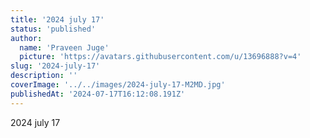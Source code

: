 ```yaml
---
title: '2024 july 17'
status: 'published'
author:
  name: 'Praveen Juge'
  picture: 'https://avatars.githubusercontent.com/u/13696888?v=4'
slug: '2024-july-17'
description: ''
coverImage: '../../images/2024-july-17-M2MD.jpg'
publishedAt: '2024-07-17T16:12:08.191Z'
---
```


2024 july 17